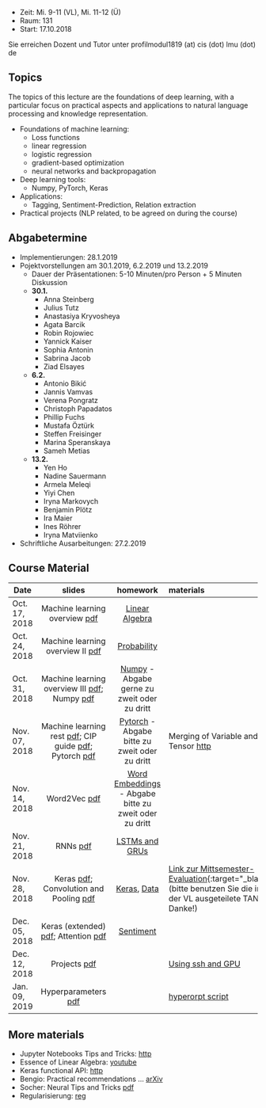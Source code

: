 - Zeit: Mi. 9-11 (VL), Mi. 11-12 (Ü)
- Raum: 131
- Start: 17.10.2018

Sie erreichen Dozent und Tutor unter  profilmodul1819 (at) cis (dot) lmu (dot) de

## Topics

The topics of this lecture are the foundations of deep learning, with a particular focus on practical aspects and applications to natural language processing and knowledge representation.

- Foundations of machine learning:
  - Loss functions
  - linear regression
  - logistic regression
  - gradient-based optimization
  - neural networks and backpropagation
- Deep learning tools:
  - Numpy, PyTorch, Keras
- Applications:
  - Tagging, Sentiment-Prediction, Relation extraction
- Practical projects (NLP related, to be agreed on during the course)


## Abgabetermine
- Implementierungen: 28.1.2019
- Pojektvorstellungen am 30.1.2019, 6.2.2019 und 13.2.2019
  - Dauer der Präsentationen: 5-10 Minuten/pro Person + 5 Minuten Diskussion
  - **30.1.**
    - Anna Steinberg
    - Julius Tutz
    - Anastasiya Kryvosheya
    - Agata Barcik
    - Robin Rojowiec
    - Yannick Kaiser
    - Sophia Antonin
    - Sabrina Jacob
    - Ziad Elsayes
  - **6.2.**
    - Antonio Bikić
    - Jannis Vamvas
    - Verena Pongratz
    - Christoph Papadatos
    - Phillip Fuchs
    - Mustafa Öztürk
    - Steffen Freisinger
    - Marina Speranskaya
    - Sameh Metias
  - **13.2.**
    - Yen Ho
    - Nadine Sauermann
    - Armela Meleqi
    - Yiyi Chen
    - Iryna Markovych
    - Benjamin Plötz
    - Ira Maier
    - Ines Röhrer
    - Iryna Matviienko
- Schriftliche Ausarbeitungen: 27.2.2019

## Course Material

| Date | slides | homework | materials |
|-----------------------------|:--------------------------------:|:------:|:-------------------------------------------------------------------|
| Oct. 17, 2018 | Machine learning overview [pdf](ml_basics_I.pdf)| [Linear Algebra](ex01_linalg.pdf) | |
| Oct. 24, 2018 | Machine learning overview II [pdf](ml_basics_II_short.pdf)| [Probability](ex02_probability.pdf) | |
| Oct. 31, 2018 | Machine learning overview III [pdf](ml_basics_III.pdf); Numpy [pdf](numpy_intro.pdf) | [Numpy](numpy.ipynb) - Abgabe gerne zu zweit oder zu dritt |  |
| Nov. 07, 2018 | Machine learning rest [pdf](ml_basics_rest.pdf); CIP guide [pdf](guide_cip.pdf); Pytorch [pdf](pytorch_intro.pdf) | [Pytorch](pytorch_intro.ipynb) - Abgabe bitte zu zweit oder zu dritt | Merging of Variable and Tensor [http](https://pytorch.org/blog/pytorch-0_4_0-migration-guide/) |
| Nov. 14, 2018 | Word2Vec [pdf](word2vec.pdf) | [Word Embeddings](pytorch_wordEmbeddings.ipynb) - Abgabe bitte zu zweit oder zu dritt | |
| Nov. 21, 2018 | RNNs [pdf](rnn.pdf) | [LSTMs and GRUs](ex06_lstm.pdf) | |
| Nov. 28, 2018 | Keras [pdf](keras.pdf); Convolution and Pooling [pdf](convolution_pooling.pdf) | [Keras](argument_tagging.ipynb), [Data](atis.json) | [Link zur Mittsemester-Evaluation](https://www.lehrevaluation.uni-muenchen.de/evasys/online/){:target="_blank"} (bitte benutzen Sie die in der VL ausgeteilete TAN - Danke!) |
| Dec. 05, 2018 | Keras (extended) [pdf](keras_extended.pdf); Attention [pdf](attn.pdf) | [Sentiment](keras_sentiment.ipynb) | |
| Dec. 12, 2018 | Projects [pdf](projects.pdf) |  | [Using ssh and GPU](ssh_gpu.txt) |
| Jan. 09, 2019 | Hyperparameters [pdf](hyper_params.pdf) |  | [hyperorpt script](hyperopt.py) |

## More materials
- Jupyter Notebooks Tips and Tricks: [http](https://www.dataquest.io/blog/jupyter-notebook-tips-tricks-shortcuts/)
- Essence of Linear Algebra: [youtube](https://www.youtube.com/playlist?list=PLZHQObOWTQDPD3MizzM2xVFitgF8hE_ab)
- Keras functional API: [http](https://keras.io/getting-started/functional-api-guide/)
- Bengio: Practical recommendations ... [arXiv](https://arxiv.org/abs/1206.5533)
- Socher: Neural Tips and Tricks [pdf](http://cs224d.stanford.edu/lectures/CS224d-Lecture6.pdf)
- Regularisierung: [reg](reg.md)
